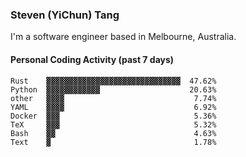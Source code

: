 ### Steven (YiChun) Tang

I'm a software engineer based in Melbourne, Australia.

#### Personal Coding Activity (past 7 days)
```
Rust    ▓▓▓▓▓▓▓▓▓▓▓▓▓▓▓▓▓▓▓▓▓▓▓▓▓▓▓▓▓▓  47.62%
Python  ▓▓▓▓▓▓▓▓▓▓▓▓                    20.63%
other   ▓▓▓▓                             7.74%
YAML    ▓▓▓▓                             6.92%
Docker  ▓▓▓                              5.36%
TeX     ▓▓▓                              5.32%
Bash    ▓▓                               4.63%
Text    ▓                                1.78%
```
